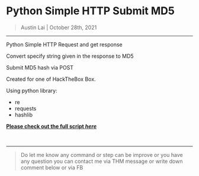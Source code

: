 # Python Simple HTTP Submit MD5

> Austin Lai | October 28th, 2021

---

<!-- Description -->

Python Simple HTTP Request and get response

Convert specify string given in the response to MD5

Submit MD5 hash via POST

Created for one of HackTheBox Box.

Using python library:

- re
- requests
- hashlib

**[Please check out the full script _here_](https://github.com/austin-lai/HackTheBox-WriteUp/blob/main/HackTheBox(HTB)-Emdee%20Five%20For%20Life/python-http-submit-md5.py)**

<!-- /Description -->

<br />

---

> Do let me know any command or step can be improve or you have any question you can contact me via THM message or write down comment below or via FB
